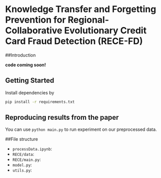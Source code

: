 # Knowledge Transfer and Forgetting Prevention for Regional-Collaborative Evolutionary Credit Card Fraud Detection (RECE-FD)

##Introduction

**code coming soon!**

## Getting Started

Install dependencies by

```bash
pip install -r requirements.txt
```

## Reproducing results from the paper

You can use `python main.py` to run experiment on
our preprocessed data.

##File structure

- `processData.ipynb`:
- `RECE/data`:
- `RECE/main.py`:
- `model.py`:
- `utils.py`:

